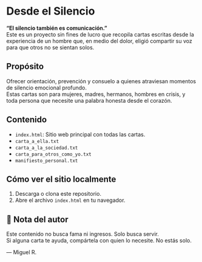 # Desde el Silencio

**“El silencio también es comunicación.”**  
Este es un proyecto sin fines de lucro que recopila cartas escritas desde la experiencia de un hombre que, en medio del dolor, eligió compartir su voz para que otros no se sientan solos.

## Propósito
Ofrecer orientación, prevención y consuelo a quienes atraviesan momentos de silencio emocional profundo.  
Estas cartas son para mujeres, madres, hermanos, hombres en crisis, y toda persona que necesite una palabra honesta desde el corazón.

## Contenido
- `index.html`: Sitio web principal con todas las cartas.
- `carta_a_ella.txt`
- `carta_a_la_sociedad.txt`
- `carta_para_otros_como_yo.txt`
- `manifiesto_personal.txt`

## Cómo ver el sitio localmente
1. Descarga o clona este repositorio.
2. Abre el archivo `index.html` en tu navegador.


## 🙏 Nota del autor
Este contenido no busca fama ni ingresos. Solo busca servir.  
Si alguna carta te ayuda, compártela con quien lo necesite. No estás solo.

—
Miguel R.
